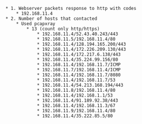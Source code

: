     * 1. Webserver packets response to http with codes
        * 192.168.11.4
    * 2. Number of hosts that contacted
        * Used pcapxray
            * 13 (count only http/https)
                * 192.168.11.4/52.43.40.243/443
                * 192.168.11.5/192.168.11.4/80
                * 192.168.11.4/128.194.165.200/443
                * 192.168.11.4/172.226.209.130/443
                * 192.168.11.4/172.217.6.138/443
                * 192.168.11.4/35.224.99.156/80
                * 192.168.11.4/192.168.11.7/ICMP
                * 192.168.11.7/192.168.11.4/ICMP
                * 192.168.11.4/192.168.11.7/8080
                * 192.168.11.4/192.168.11.7/53
                * 192.168.11.4/54.213.168.194/443
                * 192.168.11.8/192.168.11.4/80
                * 192.168.11.4/192.168.1.1/53
                * 192.168.11.4/91.189.92.38/443
                * 192.168.11.4/192.168.11.3/67
                * 192.168.11.9/192.168.11.4/80
                * 192.168.11.4/35.222.85.5/80
